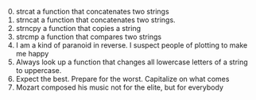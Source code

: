 0. strcat   a function that concatenates two strings
1. strncat  a function that concatenates two strings.
2. strncpy    a function that copies a string
3. strcmp  a function that compares two strings
4. I am a kind of paranoid in reverse. I suspect people of plotting to make me happy
5. Always look up a function that changes all lowercase letters of a string to uppercase.
6. Expect the best. Prepare for the worst. Capitalize on what comes
7. Mozart composed his music not for the elite, but for everybody
